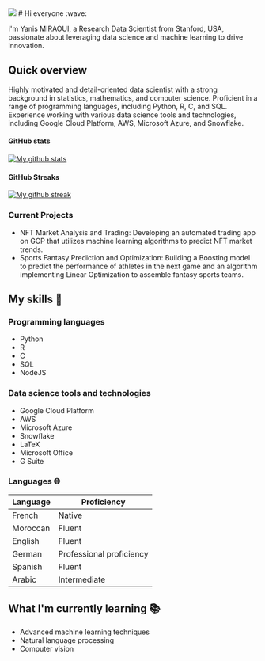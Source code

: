 <img src="https://komarev.com/ghpvc/?username=ymiraoui&style=flat-square">
# Hi everyone :wave:

I'm Yanis MIRAOUI, a Research Data Scientist from Stanford, USA, passionate about leveraging data science and machine learning to drive innovation.

## Quick overview

Highly motivated and detail-oriented data scientist with a strong background in statistics, mathematics, and computer science. Proficient in a range of programming languages, including Python, R, C, and SQL. Experience working with various data science tools and technologies, including Google Cloud Platform, AWS, Microsoft Azure, and Snowflake.

#### GitHub stats 
<a href="https://github.com/ymiraoui/github-readme-stats">
<img align="center" src="https://github-readme-stats.anuraghazra1.vercel.app/api?username=ymiraoui&show_icons=true&line_height=27&include_all_commits=true" alt="My github stats" />
</a>

#### GitHub Streaks
<a href="https://streak-stats.demolab.com/?user=ymiraoui">
<img align="center" src="https://streak-stats.demolab.com/?user=ymiraoui" alt="My github streak" />
</a>

### Current Projects

* NFT Market Analysis and Trading: Developing an automated trading app on GCP that utilizes machine learning algorithms to predict NFT market trends.
* Sports Fantasy Prediction and Optimization: Building a Boosting model to predict the performance of athletes in the next game and an algorithm implementing Linear Optimization to assemble fantasy sports teams.

## My skills 📜

### Programming languages

* Python
* R
* C
* SQL
* NodeJS

### Data science tools and technologies

* Google Cloud Platform
* AWS
* Microsoft Azure
* Snowflake
* LaTeX
* Microsoft Office
* G Suite

### Languages 🌐

| Language      | Proficiency                                                               |
| ------------- | ------------------------------------------------------------------------- |
| French        | Native                                                                   |
| Moroccan      | Fluent                                                                   |
| English       | Fluent                                                                   |
| German        | Professional proficiency                                                 |
| Spanish       | Fluent                                                                   |
| Arabic        | Intermediate                                                             |

## What I'm currently learning 📚

* Advanced machine learning techniques
* Natural language processing
* Computer vision